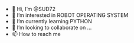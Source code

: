 - 👋 Hi, I’m @SUD72
- 👀 I’m interested in ROBOT OPERATING SYSTEM
- 🌱 I’m currently learning PYTHON
- 💞️ I’m looking to collaborate on ...
- 📫 How to reach me 

<!---
SUD72/SUD72 is a ✨ special ✨ repository because its `README.md` (this file) appears on your GitHub profile.
You can click the Preview link to take a look at your changes.
--->
